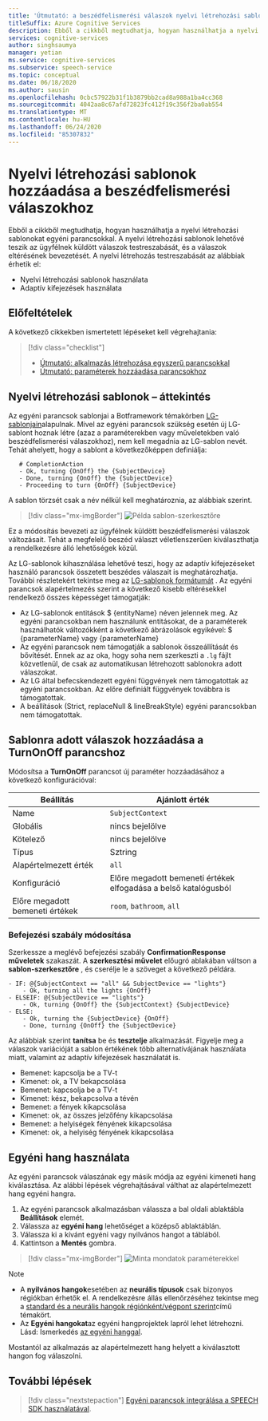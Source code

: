 ```yaml
---
title: 'Útmutató: a beszédfelismerési válaszok nyelvi létrehozási sablonjainak használata – beszédfelismerési szolgáltatás'
titleSuffix: Azure Cognitive Services
description: Ebből a cikkből megtudhatja, hogyan használhatja a nyelvi létrehozási sablonokat egyéni parancsokkal. A nyelvi létrehozási sablonok lehetővé teszik az ügyfélnek küldött válaszok testreszabását, és a válaszok eltérésének bevezetését.
services: cognitive-services
author: singhsaumya
manager: yetian
ms.service: cognitive-services
ms.subservice: speech-service
ms.topic: conceptual
ms.date: 06/18/2020
ms.author: sausin
ms.openlocfilehash: 0cbc57922b31f1b3879bb2cad8a988a1ba4cc368
ms.sourcegitcommit: 4042aa8c67afd72823fc412f19c356f2ba0ab554
ms.translationtype: MT
ms.contentlocale: hu-HU
ms.lasthandoff: 06/24/2020
ms.locfileid: "85307832"
---
```

# <a name="add-language-generation-templates-for-speech-responses"></a>Nyelvi létrehozási sablonok hozzáadása a beszédfelismerési válaszokhoz

Ebből a cikkből megtudhatja, hogyan használhatja a nyelvi létrehozási sablonokat egyéni parancsokkal. A nyelvi létrehozási sablonok lehetővé teszik az ügyfélnek küldött válaszok testreszabását, és a válaszok eltérésének bevezetését. A nyelvi létrehozás testreszabását az alábbiak érhetik el:

- Nyelvi létrehozási sablonok használata
- Adaptív kifejezések használata

## <a name="prerequisites"></a>Előfeltételek

A következő cikkekben ismertetett lépéseket kell végrehajtania:

> [!div class="checklist"]
> * [Útmutató: alkalmazás létrehozása egyszerű parancsokkal](./how-to-custom-commands-create-application-with-simple-commands.md)
> * [Útmutató: paraméterek hozzáadása parancsokhoz](./how-to-custom-commands-add-parameters-to-commands.md)

## <a name="language-generation-templates-overview"></a>Nyelvi létrehozási sablonok – áttekintés

Az egyéni parancsok sablonjai a Botframework témakörben [LG-sablonjain](https://aka.ms/speech/cc-lg-format)alapulnak. Mivel az egyéni parancsok szükség esetén új LG-sablont hoznak létre (azaz a paraméterekben vagy műveletekben való beszédfelismerési válaszokhoz), nem kell megadnia az LG-sablon nevét. Tehát ahelyett, hogy a sablont a következőképpen definiálja:

 ```
    # CompletionAction
    - Ok, turning {OnOff} the {SubjectDevice}
    - Done, turning {OnOff} the {SubjectDevice}
    - Proceeding to turn {OnOff} {SubjectDevice}
 ```

A sablon törzsét csak a név nélkül kell meghatároznia, az alábbiak szerint.

> [!div class="mx-imgBorder"]
> ![Példa sablon-szerkesztőre](./media/custom-commands/template-editor-example.png)


Ez a módosítás bevezeti az ügyfélnek küldött beszédfelismerési válaszok változásait. Tehát a megfelelő beszéd választ véletlenszerűen kiválaszthatja a rendelkezésre álló lehetőségek közül.

Az LG-sablonok kihasználása lehetővé teszi, hogy az adaptív kifejezéseket használó parancsok összetett beszédes válaszait is meghatározhatja. További részletekért tekintse meg az [LG-sablonok formátumát](https://aka.ms/speech/cc-lg-format) . Az egyéni parancsok alapértelmezés szerint a következő kisebb eltérésekkel rendelkező összes képességet támogatják:

* Az LG-sablonok entitások $ {entityName} néven jelennek meg. Az egyéni parancsokban nem használunk entitásokat, de a paraméterek használhatók változókként a következő ábrázolások egyikével: $ {parameterName} vagy {parameterName}
* Az egyéni parancsok nem támogatják a sablonok összeállítását és bővítését. Ennek az az oka, hogy soha nem szerkeszti a `.lg` fájlt közvetlenül, de csak az automatikusan létrehozott sablonokra adott válaszokat.
* Az LG által befecskendezett egyéni függvények nem támogatottak az egyéni parancsokban. Az előre definiált függvények továbbra is támogatottak.
* A beállítások (Strict, replaceNull & lineBreakStyle) egyéni parancsokban nem támogatottak.

## <a name="add-template-responses-to-turnonoff-command"></a>Sablonra adott válaszok hozzáadása a TurnOnOff parancshoz

Módosítsa a **TurnOnOff** parancsot új paraméter hozzáadásához a következő konfigurációval:

| Beállítás            | Ajánlott érték       | 
| ------------------ | --------------------- | 
| Name               | `SubjectContext`         | 
| Globális          | nincs bejelölve             | 
| Kötelező           | nincs bejelölve               | 
| Típus               | Sztring                |
| Alapértelmezett érték      | `all` |
| Konfiguráció      | Előre megadott bemeneti értékek elfogadása a belső katalógusból | 
| Előre megadott bemeneti értékek | `room`, `bathroom`, `all`|

### <a name="modify-completion-rule"></a>Befejezési szabály módosítása

Szerkessze a meglévő befejezési szabály **ConfirmationResponse** **műveletek** szakaszát. A **szerkesztési művelet** előugró ablakában váltson a **sablon-szerkesztőre** , és cserélje le a szöveget a következő példára.

```
- IF: @{SubjectContext == "all" && SubjectDevice == "lights"}
    - Ok, turning all the lights {OnOff}
- ELSEIF: @{SubjectDevice == "lights"}
    - Ok, turning {OnOff} the {SubjectContext} {SubjectDevice}
- ELSE:
    - Ok, turning the {SubjectDevice} {OnOff}
    - Done, turning {OnOff} the {SubjectDevice}
```

Az alábbiak szerint **tanítsa** be és **tesztelje** alkalmazását. Figyelje meg a válaszok variációját a sablon értékének több alternatívájának használata miatt, valamint az adaptív kifejezések használatát is.

* Bemenet: kapcsolja be a TV-t
* Kimenet: ok, a TV bekapcsolása
* Bemenet: kapcsolja be a TV-t
* Kimenet: kész, bekapcsolva a tévén
* Bemenet: a fények kikapcsolása
* Kimenet: ok, az összes jelzőfény kikapcsolása
* Bemenet: a helyiségek fényének kikapcsolása
* Kimenet: ok, a helyiség fényének kikapcsolása

## <a name="use-custom-voice"></a>Egyéni hang használata

Az egyéni parancsok válaszának egy másik módja az egyéni kimeneti hang kiválasztása. Az alábbi lépések végrehajtásával válthat az alapértelmezett hang egyéni hangra.

1. Az egyéni parancsok alkalmazásban válassza a bal oldali ablaktábla **Beállítások** elemét.
1. Válassza az **egyéni hang** lehetőséget a középső ablaktáblán.
1. Válassza ki a kívánt egyéni vagy nyilvános hangot a táblából.
1. Kattintson a **Mentés** gombra.

> [!div class="mx-imgBorder"]
> ![Minta mondatok paraméterekkel](media/custom-commands/select-custom-voice.png)

> [!NOTE]
> - A **nyilvános hangok**esetében az **neurális típusok** csak bizonyos régiókban érhetők el. A rendelkezésre állás ellenőrzéséhez tekintse meg a [standard és a neurális hangok régiónként/végpont szerint](https://docs.microsoft.com/azure/cognitive-services/speech-service/regions#standard-and-neural-voices)című témakört.
> - Az **Egyéni hangokat**az egyéni hangprojektek lapról lehet létrehozni. Lásd: Ismerkedés [az egyéni hanggal](./how-to-custom-voice.md).

Mostantól az alkalmazás az alapértelmezett hang helyett a kiválasztott hangon fog válaszolni.

## <a name="next-steps"></a>További lépések

> [!div class="nextstepaction"]
> [Egyéni parancsok integrálása a SPEECH SDK használatával](./how-to-custom-commands-setup-speech-sdk.md).
